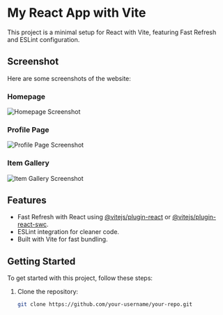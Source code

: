 # My React App with Vite

This project is a minimal setup for React with Vite, featuring Fast Refresh and ESLint configuration.

## Screenshot

Here are some screenshots of the website:

### Homepage

![Homepage Screenshot](./public/screenshots/profile-page.png)

### Profile Page

![Profile Page Screenshot](./public/screenshots/profile-page.png)

### Item Gallery

![Item Gallery Screenshot](./public/screenshots/item-gallery.png)

## Features

- Fast Refresh with React using [@vitejs/plugin-react](https://github.com/vitejs/vite-plugin-react/blob/main/packages/plugin-react/README.md) or [@vitejs/plugin-react-swc](https://github.com/vitejs/vite-plugin-react-swc).
- ESLint integration for cleaner code.
- Built with Vite for fast bundling.

## Getting Started

To get started with this project, follow these steps:

1. Clone the repository:

   ```bash
   git clone https://github.com/your-username/your-repo.git
